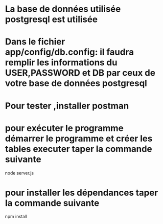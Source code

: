 # La base de données utilisée postgresql est utilisée

# Dans le fichier app/config/db.config: il faudra remplir les informations du  USER,PASSWORD et DB par ceux de votre base de données postgresql 

# Pour tester ,installer postman

# pour exécuter le programme démarrer le programme et créer les tables executer taper la commande suivante

node server.js 

# pour installer les dépendances  taper la commande suivante

npm install
 
 